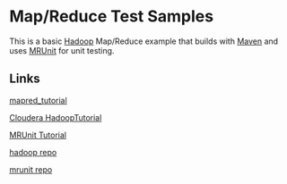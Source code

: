 Map/Reduce Test Samples
=======================
This is a basic [Hadoop](http://hadoop.apache.org/) Map/Reduce example that builds with [Maven](http://maven.apache.org/) and uses [MRUnit](http://incubator.apache.org/projects/mrunit.html) for unit testing.


Links
-----
[mapred_tutorial](https://hadoop.apache.org/docs/r1.2.1/mapred_tutorial.html)

[Cloudera HadoopTutorial](http://www.cloudera.com/content/cloudera-content/cloudera-docs/HadoopTutorial/CDH4/Hadoop-Tutorial.html)

[MRUnit Tutorial](https://cwiki.apache.org/confluence/display/MRUNIT/MRUnit+Tutorial)

[hadoop repo](http://central.maven.org/maven2/org/apache/hadoop/hadoop-core/)

[mrunit repo](https://repository.apache.org/content/repositories/releases/org/apache/mrunit/mrunit/)